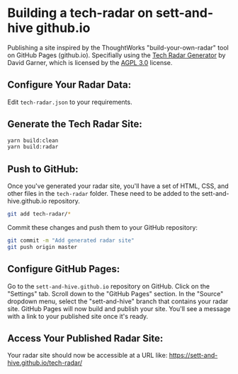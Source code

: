 # Building a tech-radar on sett-and-hive github.io

Publishing a site inspired by the ThoughtWorks "build-your-own-radar" tool on GitHub Pages (github.io).
Specifially using the 
[Tech Radar Generator](https://github.com/dprgarner/tech-radar-generator)
by David Garner, which is licensed by the [AGPL 3.0](https://www.gnu.org/licenses/agpl-3.0.en.html) license.

## Configure Your Radar Data:

Edit `tech-radar.json` to your requirements.

## Generate the Tech Radar Site:

```bash
yarn build:clean
yarn build:radar
```

## Push to GitHub:

Once you've generated your radar site, you'll have a set of HTML, CSS, and other files in the `tech-radar` folder.
These need to be added to the sett-and-hive.github.io repository.

```bash
git add tech-radar/*
```

Commit these changes and push them to your GitHub repository:

```bash
git commit -m "Add generated radar site"
git push origin master
```

## Configure GitHub Pages:

Go to the `sett-and-hive.github.io` repository on GitHub.
Click on the "Settings" tab.
Scroll down to the "GitHub Pages" section.
In the "Source" dropdown menu, select the "sett-and-hive" branch that contains your radar site.
GitHub Pages will now build and publish your site. You'll see a message with a link to your published site once it's ready.

## Access Your Published Radar Site:

Your radar site should now be accessible at a URL like: https://sett-and-hive.github.io/tech-radar/

